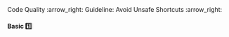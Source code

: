 <link rel="stylesheet" href="{{baseUrl}}/css/textbook.css">

<div class="website-content">

<div id="path">Code Quality :arrow_right: Guideline: Avoid Unsafe Shortcuts :arrow_right:</div>

<div id="title">

#### Basic :one:

</div>

<div id="body">

<panel header="**Use the Default Branch**"
    type="seamless" alt="indentation">
  <include src="../../practices/useDefaultBranch/index.md#main" />
</panel>

<panel header="**Don't Recycle Variables or Parameters**"
    type="seamless" alt="indentation">
  <include src="../../practices/dontRecycleVarsOrParams/index.md#main" />
</panel>

<panel header="**Avoid Empty Catch Blocks**"
    type="seamless" alt="indentation">
  <include src="../../practices/avoidEmptyCatchBlocks/index.md#main" />
</panel>

<panel header="**Delete Dead Code**"
    type="seamless" alt="indentation">
  <include src="../../practices/deleteDeadCode/index.md#main" />
</panel>


</div>

</div>
